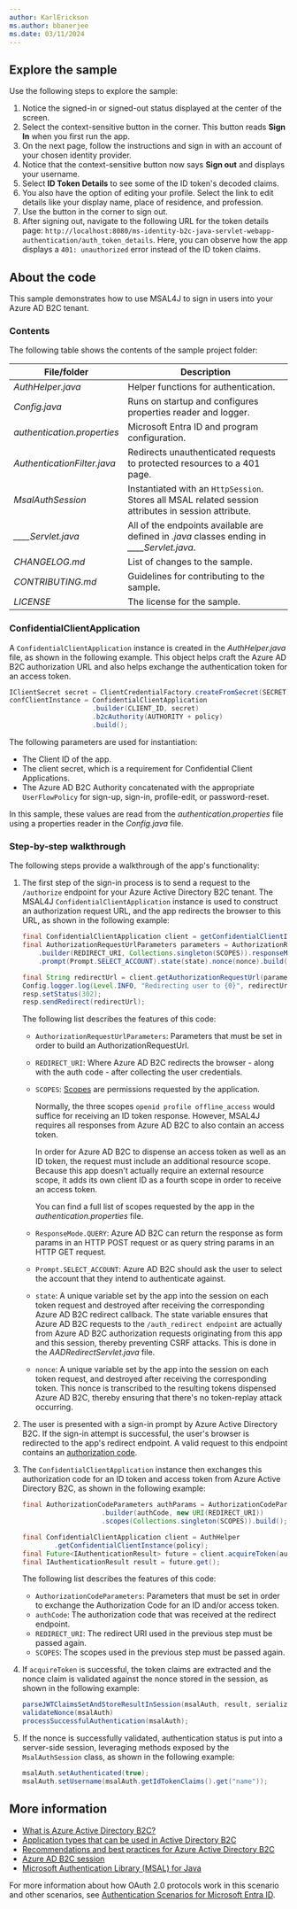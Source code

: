 ```yaml
---
author: KarlErickson
ms.author: bbanerjee
ms.date: 03/11/2024
---
```


## Explore the sample

Use the following steps to explore the sample:

1. Notice the signed-in or signed-out status displayed at the center of the screen.
1. Select the context-sensitive button in the corner. This button reads **Sign In** when you first run the app.
1. On the next page, follow the instructions and sign in with an account of your chosen identity provider.
1. Notice that the context-sensitive button now says **Sign out** and displays your username.
1. Select **ID Token Details** to see some of the ID token's decoded claims.
1. You also have the option of editing your profile. Select the link to edit details like your display name, place of residence, and profession.
1. Use the button in the corner to sign out.
1. After signing out, navigate to the following URL for the token details page: `http://localhost:8080/ms-identity-b2c-java-servlet-webapp-authentication/auth_token_details`. Here, you can observe how the app displays a `401: unauthorized` error instead of the ID token claims.

## About the code

This sample demonstrates how to use MSAL4J to sign in users into your Azure AD B2C tenant.

### Contents

The following table shows the contents of the sample project folder:

| File/folder                 | Description                                                                                          |
|-----------------------------|------------------------------------------------------------------------------------------------------|
| *AuthHelper.java*           | Helper functions for authentication.                                                                 |
| *Config.java*               | Runs on startup and configures properties reader and logger.                                         |
| *authentication.properties* | Microsoft Entra ID and program configuration.                                                        |
| *AuthenticationFilter.java* | Redirects unauthenticated requests to protected resources to a 401 page.                             |
| *MsalAuthSession*           | Instantiated with an `HttpSession`. Stores all MSAL related session attributes in session attribute. |
| *____Servlet.java*          | All of the endpoints available are defined in *.java* classes ending in *____Servlet.java*.          |
| *CHANGELOG.md*              | List of changes to the sample.                                                                       |
| *CONTRIBUTING.md*           | Guidelines for contributing to the sample.                                                           |
| *LICENSE*                   | The license for the sample.                                                                          |

### ConfidentialClientApplication

A `ConfidentialClientApplication` instance is created in the *AuthHelper.java* file, as shown in the following example. This object helps craft the Azure AD B2C authorization URL and also helps exchange the authentication token for an access token.

```java
IClientSecret secret = ClientCredentialFactory.createFromSecret(SECRET);
confClientInstance = ConfidentialClientApplication
                     .builder(CLIENT_ID, secret)
                     .b2cAuthority(AUTHORITY + policy)
                     .build();
```

The following parameters are used for instantiation:

- The Client ID of the app.
- The client secret, which is a requirement for Confidential Client Applications.
- The Azure AD B2C Authority concatenated with the appropriate `UserFlowPolicy` for sign-up, sign-in, profile-edit, or password-reset.

In this sample, these values are read from the *authentication.properties* file using a properties reader in the *Config.java* file.

### Step-by-step walkthrough

The following steps provide a walkthrough of the app's functionality:

1. The first step of the sign-in process is to send a request to the `/authorize` endpoint for your Azure Active Directory B2C tenant. The MSAL4J `ConfidentialClientApplication` instance is used to construct an authorization request URL, and the app redirects the browser to this URL, as shown in the following example:

   ```java
   final ConfidentialClientApplication client = getConfidentialClientInstance(policy);
   final AuthorizationRequestUrlParameters parameters = AuthorizationRequestUrlParameters
       .builder(REDIRECT_URI, Collections.singleton(SCOPES)).responseMode(ResponseMode.QUERY)
       .prompt(Prompt.SELECT_ACCOUNT).state(state).nonce(nonce).build();

   final String redirectUrl = client.getAuthorizationRequestUrl(parameters).toString();
   Config.logger.log(Level.INFO, "Redirecting user to {0}", redirectUrl);
   resp.setStatus(302);
   resp.sendRedirect(redirectUrl);
   ```

   The following list describes the features of this code:

   - `AuthorizationRequestUrlParameters`: Parameters that must be set in order to build an AuthorizationRequestUrl.

   - `REDIRECT_URI`: Where Azure AD B2C redirects the browser - along with the auth code - after collecting the user credentials.

   - `SCOPES`: [Scopes](/azure/active-directory-b2c/access-tokens#scopes) are permissions requested by the application.

     Normally, the three scopes `openid profile offline_access` would suffice for receiving an ID token response. However, MSAL4J requires all responses from Azure AD B2C to also contain an access token.

     In order for Azure AD B2C to dispense an access token as well as an ID token, the request must include an additional resource scope. Because this app doesn't actually require an external resource scope, it adds its own client ID as a fourth scope in order to receive an access token.

     You can find a full list of scopes requested by the app in the *authentication.properties* file.

   - `ResponseMode.QUERY`: Azure AD B2C can return the response as form params in an HTTP POST request or as query string params in an HTTP GET request.

   - `Prompt.SELECT_ACCOUNT`: Azure AD B2C should ask the user to select the account that they intend to authenticate against.

   - `state`: A unique variable set by the app into the session on each token request and destroyed after receiving the corresponding Azure AD B2C redirect callback. The state variable ensures that Azure AD B2C requests to the `/auth_redirect endpoint` are actually from Azure AD B2C authorization requests originating from this app and this session, thereby preventing CSRF attacks. This is done in the *AADRedirectServlet.java* file.

   - `nonce`: A unique variable set by the app into the session on each token request, and destroyed after receiving the corresponding token. This nonce is transcribed to the resulting tokens dispensed Azure AD B2C, thereby ensuring that there's no token-replay attack occurring.

1. The user is presented with a sign-in prompt by Azure Active Directory B2C. If the sign-in attempt is successful, the user's browser is redirected to the app's redirect endpoint. A valid request to this endpoint contains an [authorization code](/azure/active-directory-b2c/authorization-code-flow).

1. The `ConfidentialClientApplication` instance then exchanges this authorization code for an ID token and access token from Azure Active Directory B2C, as shown in the following example:

   ```java
   final AuthorizationCodeParameters authParams = AuthorizationCodeParameters
                       .builder(authCode, new URI(REDIRECT_URI))
                       .scopes(Collections.singleton(SCOPES)).build();

   final ConfidentialClientApplication client = AuthHelper
           .getConfidentialClientInstance(policy);
   final Future<IAuthenticationResult> future = client.acquireToken(authParams);
   final IAuthenticationResult result = future.get();
   ```

   The following list describes the features of this code:

   - `AuthorizationCodeParameters`: Parameters that must be set in order to exchange the Authorization Code for an ID and/or access token.
   - `authCode`: The authorization code that was received at the redirect endpoint.
   - `REDIRECT_URI`: The redirect URI used in the previous step must be passed again.
   - `SCOPES`: The scopes used in the previous step must be passed again.

1. If `acquireToken` is successful, the token claims are extracted and the nonce claim is validated against the nonce stored in the session, as shown in the following example:

   ```java
   parseJWTClaimsSetAndStoreResultInSession(msalAuth, result, serializedTokenCache);
   validateNonce(msalAuth)
   processSuccessfulAuthentication(msalAuth);
   ```

1. If the nonce is successfully validated, authentication status is put into a server-side session, leveraging methods exposed by the `MsalAuthSession` class, as shown in the following example:

   ```java
   msalAuth.setAuthenticated(true);
   msalAuth.setUsername(msalAuth.getIdTokenClaims().get("name"));
   ```

## More information

- [What is Azure Active Directory B2C?](/azure/active-directory-b2c/overview)
- [Application types that can be used in Active Directory B2C](/azure/active-directory-b2c/application-types)
- [Recommendations and best practices for Azure Active Directory B2C](/azure/active-directory-b2c/best-practices)
- [Azure AD B2C session](/azure/active-directory-b2c/session-overview)
- [Microsoft Authentication Library (MSAL) for Java](https://github.com/AzureAD/microsoft-authentication-library-for-java)

For more information about how OAuth 2.0 protocols work in this scenario and other scenarios, see [Authentication Scenarios for Microsoft Entra ID](/entra/identity-platform/authentication-flows-app-scenarios).
